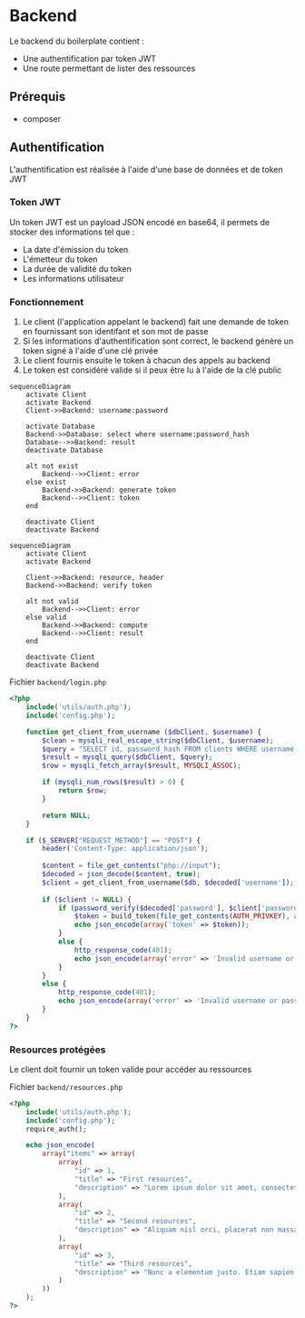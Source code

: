# Backend

Le backend du boilerplate contient : 
- Une authentification par token JWT
- Une route permettant de lister des ressources

## Prérequis
- composer

## Authentification

L'authentification est réalisée à l'aide d'une base de données et de token JWT

### Token JWT

Un token JWT est un payload JSON encodé en base64, il permets de stocker des informations tel que :
- La date d'émission du token
- L'émetteur du token
- La durée de validité du token
- Les informations utilisateur

### Fonctionnement

1. Le client (l'application appelant le backend) fait une demande de token en fournissant son identifant et son mot de passe
2. Si les informations d'authentification sont correct, le backend génère un token signé à l'aide d'une clé privée
3. Le client fournis ensuite le token à chacun des appels au backend
4. Le token est considéré valide si il peux être lu à l'aide de la clé public

```mermaid
sequenceDiagram
    activate Client
    activate Backend
    Client->>Backend: username:password
    
    activate Database
    Backend->>Database: select where username:password_hash
    Database-->>Backend: result
    deactivate Database

    alt not exist
        Backend-->>Client: error
    else exist
        Backend->>Backend: generate token
        Backend-->>Client: token
    end

    deactivate Client
    deactivate Backend
```

```mermaid
sequenceDiagram
    activate Client
    activate Backend

    Client->>Backend: resource, header
    Backend->>Backend: verify token

    alt not valid
        Backend-->>Client: error
    else valid
        Backend->>Backend: compute
        Backend-->>Client: result
    end

    deactivate Client
    deactivate Backend
```

Fichier `backend/login.php`

```php
<?php
    include('utils/auth.php');
    include('config.php');

    function get_client_from_username ($dbClient, $username) {
        $clean = mysqli_real_escape_string($dbClient, $username);
        $query = "SELECT id, password_hash FROM clients WHERE username = '$clean'";
        $result = mysqli_query($dbClient, $query);
        $row = mysqli_fetch_array($result, MYSQLI_ASSOC);

        if (mysqli_num_rows($result) > 0) {
            return $row;
        }

        return NULL;
    }

    if ($_SERVER["REQUEST_METHOD"] == "POST") {
        header('Content-Type: application/json');
        
        $content = file_get_contents("php://input");
        $decoded = json_decode($content, true);
        $client = get_client_from_username($db, $decoded['username']);
        
        if ($client != NULL) {
            if (password_verify($decoded['password'], $client['password_hash']))  {
                $token = build_token(file_get_contents(AUTH_PRIVKEY), array("username" => $decoded['username']), 3600);
                echo json_encode(array('token' => $token));
            }
            else {
                http_response_code(401);
                echo json_encode(array('error' => 'Invalid username or password'));
            }
        }
        else {
            http_response_code(401);
            echo json_encode(array('error' => 'Invalid username or password'));
        }
    }
?>
```


### Resources protégées

Le client doit fournir un token valide pour accéder au ressources

Fichier `backend/resources.php`
```php
<?php
    include('utils/auth.php');
    include('config.php');
    require_auth();

    echo json_encode(
        array("items" => array(
            array(
                "id" => 1,
                "title" => "First resources",
                "description" => "Lorem ipsum dolor sit amet, consectetur adipiscing elit. Maecenas ut lorem sit amet ex posuere varius. Nam metus velit, sagittis placerat quam ac, sagittis tincidunt enim. Curabitur rutrum egestas lorem, non mollis libero lacinia eget. Integer felis arcu, pharetra sed bibendum et, dictum ut orci."
            ),
            array(
                "id" => 2,
                "title" => "Second resources",
                "description" => "Aliquam nisl orci, placerat non massa ac, sollicitudin semper justo. Vivamus lacinia eu dui eget mollis. Duis ornare feugiat orci, sit amet commodo urna."
            ),
            array(
                "id" => 3,
                "title" => "Third resources",
                "description" => "Nunc a elementum justo. Etiam sapien justo, feugiat nec est et, sagittis pulvinar velit. Pellentesque rhoncus, nunc et rhoncus commodo, justo odio vestibulum metus, eget pulvinar nibh metus vitae massa."
            )
        ))
    );
?>
```

